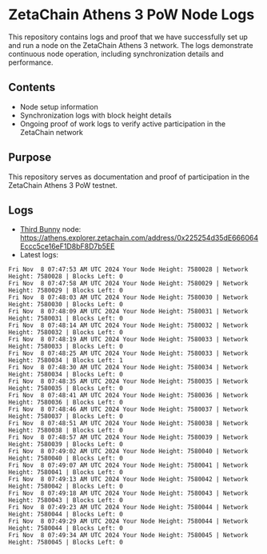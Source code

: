 # ZetaChain Athens 3 PoW Node Logs
This repository contains logs and proof that we have successfully set up and run a node on the ZetaChain Athens 3 network. The logs demonstrate continuous node operation, including synchronization details and performance.

## Contents
- Node setup information
- Synchronization logs with block height details
- Ongoing proof of work logs to verify active participation in the ZetaChain network

## Purpose
This repository serves as documentation and proof of participation in the ZetaChain Athens 3 PoW testnet.

## Logs

- [Third Bunny](https://thirdbunny.xyz/) node: https://athens.explorer.zetachain.com/address/0x225254d35dE666064Eccc5ce16eF1D8bF8D7b5EE
- Latest logs:
```
Fri Nov  8 07:47:53 AM UTC 2024 Your Node Height: 7580028 | Network Height: 7580028 | Blocks Left: 0
Fri Nov  8 07:47:58 AM UTC 2024 Your Node Height: 7580029 | Network Height: 7580029 | Blocks Left: 0
Fri Nov  8 07:48:03 AM UTC 2024 Your Node Height: 7580030 | Network Height: 7580030 | Blocks Left: 0
Fri Nov  8 07:48:09 AM UTC 2024 Your Node Height: 7580031 | Network Height: 7580031 | Blocks Left: 0
Fri Nov  8 07:48:14 AM UTC 2024 Your Node Height: 7580032 | Network Height: 7580032 | Blocks Left: 0
Fri Nov  8 07:48:19 AM UTC 2024 Your Node Height: 7580033 | Network Height: 7580033 | Blocks Left: 0
Fri Nov  8 07:48:25 AM UTC 2024 Your Node Height: 7580033 | Network Height: 7580034 | Blocks Left: 1
Fri Nov  8 07:48:30 AM UTC 2024 Your Node Height: 7580034 | Network Height: 7580034 | Blocks Left: 0
Fri Nov  8 07:48:35 AM UTC 2024 Your Node Height: 7580035 | Network Height: 7580035 | Blocks Left: 0
Fri Nov  8 07:48:41 AM UTC 2024 Your Node Height: 7580036 | Network Height: 7580036 | Blocks Left: 0
Fri Nov  8 07:48:46 AM UTC 2024 Your Node Height: 7580037 | Network Height: 7580037 | Blocks Left: 0
Fri Nov  8 07:48:51 AM UTC 2024 Your Node Height: 7580038 | Network Height: 7580038 | Blocks Left: 0
Fri Nov  8 07:48:57 AM UTC 2024 Your Node Height: 7580039 | Network Height: 7580039 | Blocks Left: 0
Fri Nov  8 07:49:02 AM UTC 2024 Your Node Height: 7580040 | Network Height: 7580040 | Blocks Left: 0
Fri Nov  8 07:49:07 AM UTC 2024 Your Node Height: 7580041 | Network Height: 7580041 | Blocks Left: 0
Fri Nov  8 07:49:13 AM UTC 2024 Your Node Height: 7580042 | Network Height: 7580042 | Blocks Left: 0
Fri Nov  8 07:49:18 AM UTC 2024 Your Node Height: 7580043 | Network Height: 7580043 | Blocks Left: 0
Fri Nov  8 07:49:23 AM UTC 2024 Your Node Height: 7580044 | Network Height: 7580044 | Blocks Left: 0
Fri Nov  8 07:49:29 AM UTC 2024 Your Node Height: 7580044 | Network Height: 7580044 | Blocks Left: 0
Fri Nov  8 07:49:34 AM UTC 2024 Your Node Height: 7580045 | Network Height: 7580045 | Blocks Left: 0
```
